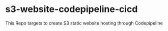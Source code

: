 # s3-website-codepipeline-cicd
This Repo targets to create S3 static website hosting through Codepipeline
